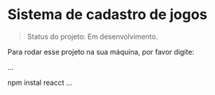 <h1> Sistema de cadastro de jogos </h1>

> Status do projeto: Em desenvolvimento.

Para rodar esse projeto na sua máquina, por favor digite: 

...

npm instal reacct 
...
